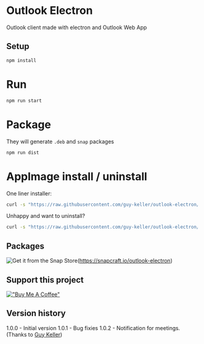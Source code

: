 # Outlook Electron

Outlook client made with electron and Outlook Web App

## Setup

`npm install`

# Run 

`npm run start`

# Package

They will generate `.deb` and `snap` packages

`npm run dist`

# AppImage install / uninstall

One liner installer:
```bash
curl -s "https://raw.githubusercontent.com/guy-keller/outlook-electron/main/other/install-appimage.sh" | bash
```

Unhappy and want to uninstall?
```bash
curl -s "https://raw.githubusercontent.com/guy-keller/outlook-electron/main/other/uninstall-appimage.sh" | bash
```

## Packages

![Get it from the Snap Store](https://snapcraft.io/static/images/badges/en/snap-store-black.svg)(https://snapcraft.io/outlook-electron)

## Support this project

[!["Buy Me A Coffee"](https://www.buymeacoffee.com/assets/img/custom_images/yellow_img.png)](https://www.buymeacoffee.com/batosti)

## Version history

1.0.0 - Initial version
1.0.1 - Bug fixies
1.0.2 - Notification for meetings. (Thanks to [Guy Keller](https://github.com/guy-keller))
